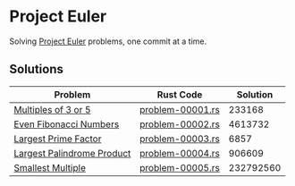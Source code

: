 # Project Euler
Solving [Project Euler](https://projecteuler.net) problems, one commit at a time.

## Solutions

| Problem                                                      | Rust Code                                 | Solution  |
| ------------------------------------------------------------ | ----------------------------------------- | --------- |
| [Multiples of 3 or 5](https://projecteuler.net/problem=1)    | [problem-00001.rs](rust/problem-00001.rs) | 233168    |
| [Even Fibonacci Numbers](https://projecteuler.net/problem=2) | [problem-00002.rs](rust/problem-00002.rs) | 4613732   |
| [Largest Prime Factor](https://projecteuler.net/problem=3)   | [problem-00003.rs](rust/problem-00003.rs) | 6857      |
| [Largest Palindrome Product](https://projecteuler.net/problem=4) | [problem-00004.rs](rust/problem-00004.rs) | 906609    |
| [Smallest Multiple](https://projecteuler.net/problem=5)      | [problem-00005.rs](rust/problem-00005.rs) | 232792560 |

